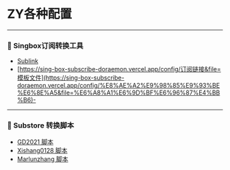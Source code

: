 # ZY各种配置
---

### 🔗 Singbox订阅转换工具

- [Sublink](https://sub.jojo.cloudns.org/)
- [https://sing-box-subscribe-doraemon.vercel.app/config/订阅链接&file=模板文件](https://sing-box-subscribe-doraemon.vercel.app/config/%E8%AE%A2%E9%98%85%E9%93%BE%E6%8E%A5&file=%E6%A8%A1%E6%9D%BF%E6%96%87%E4%BB%B6)-

---

### 📜 Substore 转换脚本

- [GD2021 脚本](https://raw.githubusercontent.com/GD2021/Rule/refs/heads/main/singbox.js#type=1&name=TV)
- [Xishang0128 脚本](https://raw.githubusercontent.com/xishang0128/sub-store-template/main/sing-box.js#type=1&name=TV)
- [Marlunzhang 脚本](https://raw.githubusercontent.com/marlunzhang/rules/refs/heads/main/sinbox.js#type=1&name=TV)
